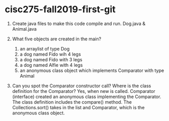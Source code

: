 # cisc275-fall2019-first-git
1. Create java files to make this code compile and run.
Dog.java & Animal.java

2. What five objects are created in the main? 
   1) an arraylist of type Dog
   2) a dog named Fido wih 4 legs
   3) a dog named Fido with 3 legs
   4) a dog named Alfie with 4 legs
   5) an anonymous class object which implements Comparator with type Animal  

3. Can you spot the Comparator constructor call? Where is the class definition for the Comparator?
Yes, when new is called. Comparator (interface) created an anonymous class implementing the Comparator. The class definition includes the compare() method. The Collections.sort() takes in the list and Comparator, which is the anonymous class object. 